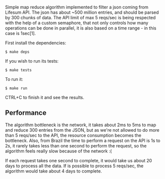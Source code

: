 Simple map reduce algorithm implemented to filter a json coming from Lifesum API.
The json has about ~500 million entries, and should be parsed by 300 chunks of data.
The API limit of max 5 reqs/sec is being respected with the help of a custom semaphore,
that not only controls how many operations can be done in parallel, it is also based
on a time range - in this case is 1sec[1].

First install the dependencies:

    $ make deps

If you wish to run its tests:

    $ make tests

To run it:

    $ make run

CTRL+C to finish it and see the results.


Performance
-----------

The algorithm bottleneck is the network, it takes about 2ms to 5ms to map and reduce 300 entries from
the JSON, but as we're not allowed to do more than 5 reqs/sec to the API, the resource consumption
becomes the bottleneck. Also, from Brazil the time to perform a request on the API is 1s to 2s, it rarely
takes less than one second to perform the request, so the algorithm feels really slow because of the
network :(

If each request takes one second to complete, it would take us about 20 days to process all the data.
If is possible to process 5 reqs/sec, the algorithm would take about 4 days to complete.
